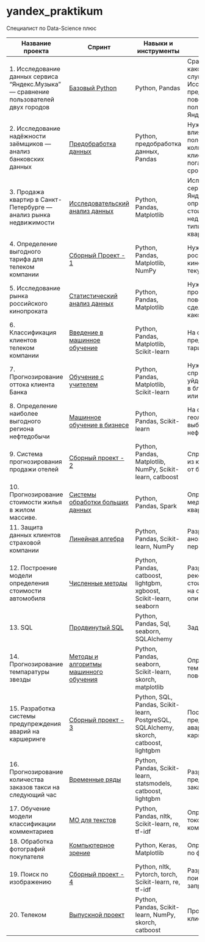 # yandex_praktikum
Специалист по Data-Science плюс

| Название проекта                                                                      | Спринт                                                                                                          | Навыки и инструменты                                                                  | О чем проект                                                                                                                    |
|---------------------------------------------------------------------------------------|-----------------------------------------------------------------------------------------------------------------|---------------------------------------------------------------------------------------|---------------------------------------------------------------------------------------------------------------------------------|
| 1. Исследование данных сервиса “Яндекс.Музыка” — сравнение пользователей двух городов | [Базовый Python](https://github.com/azxRafa/yandex_praktikum/blob/main/project_1.ipynb)                         | Python, Pandas                                                                        | Сравниваем, что и в каком режиме слушают жители. Исследуем предпочтения и поведение пользователей Яндекс.Музыки.                |
| 2. Исследование надёжности заёмщиков — анализ банковских данных                       | [Предобработка данных](https://github.com/azxRafa/yandex_praktikum/blob/main/project_2.ipynb)                   | Python, предобработка данных, Pandas                                                  | Нужно разобраться, влияет ли семейное положение и количество детей клиента на факт погашения кредита в срок.                    |
| 3. Продажа квартир в Санкт-Петербурге — анализ рынка недвижимости                     | [Исследовательский анализ данных](https://github.com/azxRafa/yandex_praktikum/blob/main/project_3.ipynb)        | Python, Pandas, Matplotlib                                                            | Используя данные сервиса Яндекс.Недвижимость, определить рыночную стоимость объектов недвижимости и типичные параметры квартир. |
| 4. Определение выгодного тарифа для телеком компании                                  | [Сборный Проект - 1](https://github.com/azxRafa/yandex_praktikum/blob/main/project_4.ipynb)                     | Python, Pandas, Matplotlib, NumPy                                                     | Нужно изучить рынок российского кинопроката и выявить текущие тренды.                                                           |
| 5. Исследование рынка российского кинопроката                                         | [Статистический анализ данных](https://github.com/azxRafa/yandex_praktikum/blob/main/project_5.ipynb)           | Python, Pandas, Matplotlib                                                            | Нужно проанализировать поведение клиентов и сделать вывод — какой тариф лучше.                                                  |
| 6. Классификация клиентов телеком компании                                            | [Введение в машинное обучение](https://github.com/azxRafa/yandex_praktikum/blob/main/project_6.ipynb)           | Python, Pandas, Matplotlib, Scikit-learn                                              | На основе данных предложить клиенту тариф.                                                                                      |
| 7. Прогнозирование оттока клиента Банка                                               | [Обучение с учителем](https://github.com/azxRafa/yandex_praktikum/blob/main/project_7.ipynb)                    | Python, Pandas, Matplotlib, Scikit-learn                                              | Нужно спрогнозировать, уйдёт клиент из банка в ближайшее время или нет.                                                         |
| 8. Определение наиболее выгодного региона нефтедобычи                                 | [Машинное обучение в бизнесе](https://github.com/azxRafa/yandex_praktikum/blob/main/project_8.ipynb)            | Python, Pandas, Scikit-learn                                                          | На основе данных геологи разведки выбрать район добычи нефти.                                                                   |
| 9. Система прогнозирования продажи отелей                                             | [Сборный проект - 2](https://github.com/azxRafa/yandex_praktikum/blob/main/project_9.ipynb)                     | Python, Pandas, Matplotlib, NumPy, Scikit-learn, catboost                             | Спрогнозировать кто из клиентов откажется от брони.                                                                             |
| 10. Прогнозирование стоимости жилья в жилом массиве.                                  | [Системы обработки больших данных](https://github.com/azxRafa/yandex_praktikum/blob/main/project_10.ipynb)      | Python, Pandas, Spark                                                                 | Определить медианную стоимость квартиры                                                                                         |
| 11. Защита данных клиентов страховой компании                                         | [Линейная алгебра](https://github.com/azxRafa/yandex_praktikum/blob/main/project_11.ipynb)                      | Python, Pandas, Scikit-learn, NumPy                                                   | Разработка модели анонимизации персональных данных.                                                                             |
| 12. Построение модели определения стоимости автомобиля                                | [Численные методы](https://github.com/azxRafa/yandex_praktikum/blob/main/project_12.ipynb)                      | Python, Pandas, catboost, lightgbm, xgboost, Scikit-learn, seaborn                    | Разработка системы рекомендации стоимости автомобиля на основе его описания.                                                    |
| 13. SQL                                                                               | [Продвинутый SQL](https://github.com/azxRafa/yandex_praktikum/blob/main/project_13.ipynb)                       | Python, Pandas, Sql, seaborn, SQLAlchemy                                              | Задачки по Sql.                                                                                                                 |
| 14. Прогнозирование темпаратуры звезды                                                | [Методы и алгоритмы машинного обучения](https://github.com/azxRafa/yandex_praktikum/blob/main/project_14.ipynb) | Python, Pandas, seaborn, Scikit-learn, skorch, matplotlib                             | Определить температуру на поверхности звезды.                                                                                   |
| 15. Разработка системы предупреждения аварий на каршеринге                            | [Сборный проект - 3](https://github.com/azxRafa/yandex_praktikum/blob/main/project_15.ipynb)                    | Python, SQL, Pandas, Scikit-learn, PostgreSQL, SQLAlchemy, skorch, catboost, lightgbm | Построить систему предупреждения об аварии клиентам каршеринга.                                                                 |
| 16. Прогнозирование количества заказов такси на следующий час                         | [Временные ряды](https://github.com/azxRafa/yandex_praktikum/blob/main/project_16.ipynb)                        | Python, Pandas, Scikit-learn, statsmodels, catboost, lightgbm                         | Разработка системы предсказания объема заказа.                                                                                  |
| 17. Обучение модели классификации комментариев                                        | [МО для текстов](https://github.com/azxRafa/yandex_praktikum/blob/main/project_17.ipynb)                        | Python, Pandas,  nltk, Scikit-learn, re, tf-idf                                       | Определение токсичности комментарии.                                                                                            |
| 18. Обработка фотографий покупателя                                                   | [Компьютерное зрение](https://github.com/azxRafa/yandex_praktikum/blob/main/project_18.ipynb)                   | Python, Keras, Matplotlib                                                             | Определение возраста по фотографии.                                                                                             |
| 19. Поиск по изображению                                                              | [Сборный проект - 4](https://github.com/azxRafa/yandex_praktikum/blob/main/project_19.ipynb)                    | Python, nltk, Pytorch, torch, Scikit-learn, re, tf-idf                                | Разработать простой поиск картинок по запросу.                                                                                  |
| 20. Телеком                                                                           | [Выпускной проект](https://github.com/azxRafa/yandex_praktikum/blob/main/project_20.ipynb)                      | Python, Pandas, Scikit-learn, NumPy, skorch, catboost                                 | Прогнозировать отток клиентов.                                                                                                  |
